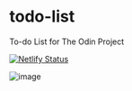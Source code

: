 # todo-list
To-do List for The Odin Project

[![Netlify Status](https://api.netlify.com/api/v1/badges/ebc6213a-dc03-4939-94e7-b5e76666cd12/deploy-status)](https://app.netlify.com/sites/ben-todo-list/deploys)

![image](https://user-images.githubusercontent.com/3532195/133934217-c069ad72-c9d9-4565-ac89-0ecaa7fe004f.png)
